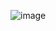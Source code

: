 ![image](https://github.com/epifano-x/rest_api_tac_aulas/assets/49683237/e52d1e95-72cf-4700-8d27-868ad337a289)
